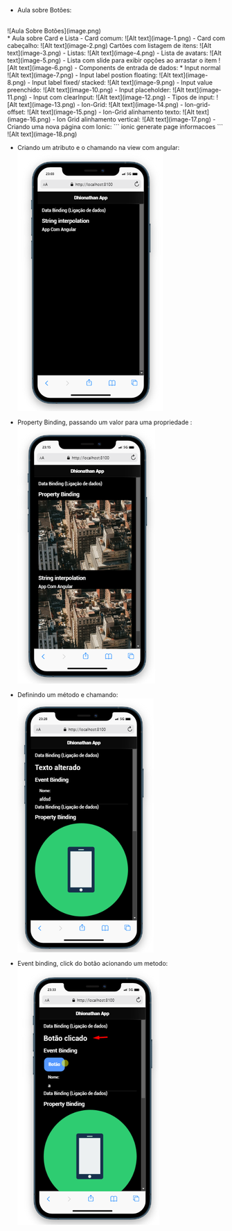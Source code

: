 * Aula sobre Botões:
<BR>
![Aula Sobre Botões](image.png)
<br>
* Aula sobre Card e Lista
- Card comum:
![Alt text](image-1.png)
- Card com cabeçalho:
![Alt text](image-2.png)
Cartões com listagem de itens:
![Alt text](image-3.png)
- Listas:
![Alt text](image-4.png)
- Lista de avatars:
![Alt text](image-5.png)
- Lista com slide para exibir opções ao arrastar o item
![Alt text](image-6.png)
- Components de entrada de dados:
* Input normal <br>
![Alt text](image-7.png)
- Input label postion floating:
![Alt text](image-8.png)
- Input label fixed/ stacked:
![Alt text](image-9.png)
- Input value preenchido:
![Alt text](image-10.png)
- Input placeholder:
![Alt text](image-11.png)
- Input com clearInput:
![Alt text](image-12.png)
- Tipos de input:
![Alt text](image-13.png)
- Ion-Grid:
![Alt text](image-14.png)
- Ion-grid-offset:
![Alt text](image-15.png)
- Ion-Grid alinhamento texto:
![Alt text](image-16.png)
- Ion Grid alinhamento vertical:
![Alt text](image-17.png)
- Criando uma nova página com Ionic:
```
ionic generate page informacoes
``` 
![Alt text](image-18.png)

- Criando um atributo e o chamando na view com angular:
![Alt text](image-19.png)
- Property Binding, passando um valor para uma propriedade :
![Alt text](image-20.png)

- Definindo um método e chamando:
![Alt text](image-21.png)
- Event binding, click do botão acionando um metodo:
![Alt text](image-22.png)
